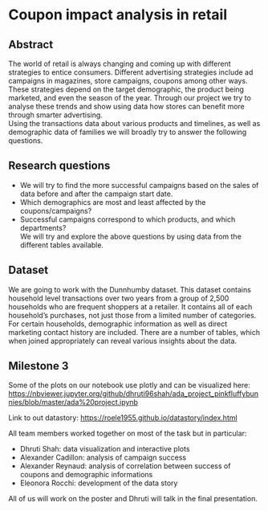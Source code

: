 # Coupon impact analysis in retail

## Abstract
The world of retail is always changing and coming up with different strategies to entice consumers. Different advertising strategies include ad campaigns in magazines, store campaigns, coupons among other ways. These strategies depend on the target demographic, the product being marketed, and even the season of the year. Through our project we try to analyse these trends and show using data how stores can benefit more through smarter advertising. \
Using the transactions data about various products and timelines, as well as demographic data of families we will broadly try to answer the following questions.

## Research questions
- We will try to find the more successful campaigns based on the sales of data before and after the campaign start date.
- Which demographics are most and least affected by the coupons/campaigns?
- Successful campaigns correspond to which products, and which departments? \
We will try and explore the above questions by using data from the different tables available.

## Dataset
We are going to work with the Dunnhumby dataset. This dataset contains  household level transactions over two years from a group of 2,500 households who are frequent shoppers at  a retailer. It contains all of each household’s purchases, not just those from a limited number of categories. For certain households, demographic information as well as direct marketing contact history are included. There are a number of tables, which when joined appropriately can reveal various insights about the data.

## Milestone 3
Some of the plots on our notebook use plotly and can be visualized here: https://nbviewer.jupyter.org/github/dhruti96shah/ada_project_pinkfluffybunnies/blob/master/ada%20project.ipynb

Link to out datastory: https://roele1955.github.io/datastory/index.html

All team members worked together on most of the task but in particular:
- Dhruti Shah: data visualization and interactive plots
- Alexander Cadillon: analysis of campaign success
- Alexander Reynaud: analysis of correlation between success of coupons and demographic informations
- Eleonora Rocchi: development of the data story

All of us will work on the poster and Dhruti will talk in the final presentation.
